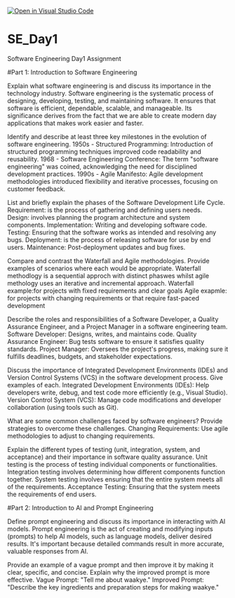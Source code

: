 [![Open in Visual Studio Code](https://classroom.github.com/assets/open-in-vscode-2e0aaae1b6195c2367325f4f02e2d04e9abb55f0b24a779b69b11b9e10269abc.svg)](https://classroom.github.com/online_ide?assignment_repo_id=15614871&assignment_repo_type=AssignmentRepo)
# SE_Day1
Software Engineering Day1 Assignment

#Part 1: Introduction to Software Engineering

Explain what software engineering is and discuss its importance in the technology industry.
Software engineering is the systematic process of designing, developing, testing, and maintaining software. It ensures that software is efficient, dependable, scalable, and manageable. Its significance derives from the fact that we are able to create modern day applications that makes work easier and faster.

Identify and describe at least three key milestones in the evolution of software engineering.
1950s - Structured Programming: Introduction of structured programming techniques improved code readability and reusability.
1968 - Software Engineering Conference: The term "software engineering" was coined, acknowledging the need for disciplined development practices.
1990s - Agile Manifesto: Agile development methodologies introduced flexibility and iterative processes, focusing on customer feedback.

List and briefly explain the phases of the Software Development Life Cycle.
Requirement: is the process of gathering and defining users needs.
Design: involves planning the program architecture and system components.
Implementation: Writing and developing software code.
Testing: Ensuring that the software works as intended and resolving any bugs.
Deployment: is the process of releasing software for use by end users.
Maintenance: Post-deployment updates and bug fixes.

Compare and contrast the Waterfall and Agile methodologies. Provide examples of scenarios where each would be appropriate.
Waterfall methodlogy is a sequential approch with distinct phaswes whilst agile methology uses an iterative and incremental approach. 
Waterfall example:for projects with fixed requirements and clear goals
Agile exapmle: for projects with changing requirements or that require fast-paced development

Describe the roles and responsibilities of a Software Developer, a Quality Assurance Engineer, and a Project Manager in a software engineering team.
Software Developer: Designs, writes, and maintains code.
Quality Assurance Engineer: Bug tests software to ensure it satisfies quality standards.
Project Manager: Oversees the project's progress, making sure it fulfills deadlines, budgets, and stakeholder expectations.

Discuss the importance of Integrated Development Environments (IDEs) and Version Control Systems (VCS) in the software development process. Give examples of each.
Integrated Development Environments (IDEs): Help developers write, debug, and test code more efficiently (e.g., Visual Studio).
Version Control System (VCS): Manage code modifications and developer collaboration (using tools such as Git).

What are some common challenges faced by software engineers? Provide strategies to overcome these challenges.
Changing Requirements: Use agile methodologies to adjust to changing requirements.

Explain the different types of testing (unit, integration, system, and acceptance) and their importance in software quality assurance.
Unit testing is the process of testing individual components or functionalities.
Integration testing involves determining how different components function together.
System testing involves ensuring that the entire system meets all of the requirements.
Acceptance Testing: Ensuring that the system meets the requirements of end users.

#Part 2: Introduction to AI and Prompt Engineering


Define prompt engineering and discuss its importance in interacting with AI models.
Prompt engineering is the act of creating and modifying inputs (prompts) to help AI models, such as language models, deliver desired results. It's important because detailed commands result in more accurate, valuable responses from AI.

Provide an example of a vague prompt and then improve it by making it clear, specific, and concise. Explain why the improved prompt is more effective.
Vague Prompt:
"Tell me about waakye."
Improved Prompt:
"Describe the key ingredients and preparation steps for making waakye."
